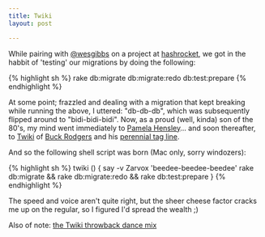 ```yaml
---
title: Twiki
layout: post

---
```


While pairing with [@wesgibbs](http://twitter.com/wesgibbs) on a project at
[hashrocket](http://www.hashrocket.com), we got in the habbit of 'testing'
our migrations by doing the following:


{% highlight sh %}
    rake db:migrate db:migrate:redo db:test:prepare
{% endhighlight %}

At some point; frazzled and dealing with a migration that kept breaking while
running the above, I uttered: "db-db-db", which was subsequently flipped around
to "bidi-bidi-bidi". Now, as a proud (well, kinda) son of the 80's, my mind went
immediately to [Pamela Hensley](http://www.pamela-hensley.com/)&hellip; and soon
thereafter, to [Twiki](http://en.wikipedia.org/wiki/Twiki) of
[Buck Rodgers](http://www.imdb.com/title/tt0078579/) and his
[perennial tag line](http://www.youtube.com/watch?v=bS7MGflCbW0).

And so the following shell script was born (Mac only, sorry windozers):

{% highlight sh %}
    twiki () {
      say -v Zarvox 'beedee-beedee-beedee'
      rake db:migrate && rake db:migrate:redo && rake db:test:prepare
    }
{% endhighlight %}

The speed and voice aren't quite right, but the sheer cheese factor cracks me up
on the regular, so I figured I'd spread the wealth ;)

Also of note: [the Twiki throwback dance mix](http://www.youtube.com/watch?v=YAjyUoF928Q)

<!-- #hashrocket -->
